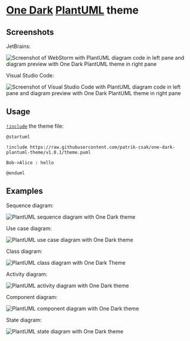 # [One Dark](https://github.com/atom/atom/tree/v1.53.0/packages/one-dark-ui) [PlantUML](https://plantuml.com) theme

## Screenshots

JetBrains:

![Screenshot of WebStorm with PlantUML diagram code in left pane and diagram preview with One Dark PlantUML theme in right pane](docs/ide-screenshots/jetbrains.png)

Visual Studio Code:

![Screenshot of Visual Studio Code with PlantUML diagram code in left pane and diagram preview with One Dark PlantUML theme in right pane](docs/ide-screenshots/vs-code.png)

## Usage

[`!include`](https://plantuml.com/preprocessing#393335a6fd28a804) the theme file:

```puml
@startuml

!include https://raw.githubusercontent.com/patrik-csak/one-dark-plantuml-theme/v1.0.1/theme.puml

Bob->Alice : hello

@enduml
```

## Examples

Sequence diagram:

![PlantUML sequence diagram with One Dark theme](examples/sequence.svg)

Use case diagram:

![PlantUML use case diagram with One Dark theme](examples/use-case.svg)

Class diagram:

![PlantUML class diagram with One Dark Theme](examples/class.svg)

Activity diagram:

![PlantUML activity diagram with One Dark theme](examples/activity.svg)

Component diagram:

![PlantUML component diagram with One Dark theme](examples/component.svg)

State diagram:

![PlantUML state diagram with One Dark theme](examples/state.svg)
